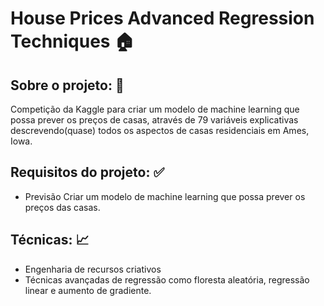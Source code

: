 # House Prices Advanced Regression Techniques 🏠

## Sobre o projeto: 📃
Competição da Kaggle para criar um modelo de machine learning que possa prever os preços de casas, através de 79 variáveis explicativas descrevendo(quase) todos os aspectos de casas residenciais em Ames, Iowa.

## Requisitos do projeto: ✅
* Previsão
Criar um modelo de machine learning que possa prever os preços das casas.  

## Técnicas: 📈

* Engenharia de recursos criativos 
* Técnicas avançadas de regressão como floresta aleatória, regressão linear e aumento de gradiente.
